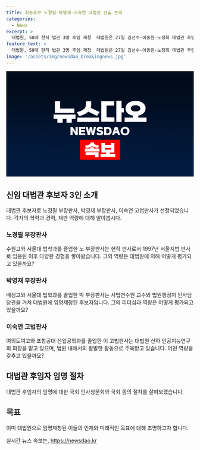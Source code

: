 ```yaml
---
title: 최종후보 노경필·박영재·이숙연 대법관 선출 논의
categories:
  - News
excerpt: >
  대법원, 50대 현직 법관 3명 후임 제청  대법원은 27일 김선수·이동원·노정희 대법관 후임 대법관 후임 후보자로 노경필 수원고법 부장판사, 박영재 서울고법 부장판사, 이숙연 특허법원 고법판사를 각각 임명제청했다. 각 후임 후보자는 50대 현직 판사로, 남성 2명, 여성 1명이며, 전문적인 법률지식과 공정한 판단능력을 가졌다. 국회 인사청문회와 동의 과정을 거쳐 최종 임명될 예정이다.
feature_text: >
  대법원, 50대 현직 법관 3명 후임 제청  대법원은 27일 김선수·이동원·노정희 대법관 후임 대법관 후임 후보자로 노경필 수원고법 부장판사, 박영재 서울고법 부장판사, 이숙연 특허법원 고법판사를 각각 임명제청했다. 각 후임 후보자는 50대 현직 판사로, 남성 2명, 여성 1명이며, 전문적인 법률지식과 공정한 판단능력을 가졌다. 국회 인사청문회와 동의 과정을 거쳐 최종 임명될 예정이다.
image: '/assets/img/newsdao_breakingnews.jpg'
---
```


<p><img src="/assets/img/newsdao_breakingnews.jpg" alt="implanttips 속보" /></p>

<h2 data-ke-size="size26">신임 대법관 후보자 3인 소개</h2>

<p data-ke-size="size16">대법관 후보자로 노경필 부장판사, 박영재 부장판사, 이숙연 고법판사가 선정되었습니다. 각자의 학력과 경력, 재판 역량에 대해 알아봅시다.</p>

<h3>노경필 부장판사</h3>

<p data-ke-size="size16">수원고와 서울대 법학과를 졸업한 노 부장판사는 현직 판사로서 1997년 서울지법 판사로 임용된 이후 다양한 경험을 쌓아왔습니다. 그의 역량은 대법원에 의해 어떻게 평가되고 있을까요?</p>

<h3>박영재 부장판사</h3>

<p data-ke-size="size16">배정고와 서울대 법학과를 졸업한 박 부장판사는 사법연수원 교수와 법원행정처 인사담당관을 거쳐 대법원에 임명제청된 후보자입니다. 그의 리더십과 역량은 어떻게 평가되고 있을까요?</p>

<h3>이숙연 고법판사</h3>

<p data-ke-size="size16">여의도여고와 포항공대 산업공학과를 졸업한 이 고법판사는 대법원 산하 인공지능연구회 회장을 맡고 있으며, 법원 내에서의 활발한 활동으로 주목받고 있습니다. 어떤 역량을 갖추고 있을까요?</p>

<h2 data-ke-size="size26">대법관 후임자 임명 절차</h2>

<p data-ke-size="size16">대법관 후임자의 임명에 대한 국회 인사청문회와 국회 동의 절차를 살펴보겠습니다.</p>

<h2 data-ke-size="size26">목표</h2>

<p data-ke-size="size16">이미 대법원으로 임명제청된 이들의 인재와 미래적인 목표에 대해 조명하고자 합니다.</p>
실시간 뉴스 속보는, <a href="https://newsdao.kr" rel="dofollow">https://newsdao.kr</a>


